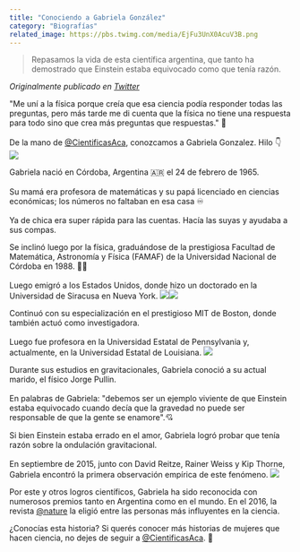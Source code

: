 ```yaml
---
title: "Conociendo a Gabriela González"
category: "Biografías"
related_image: https://pbs.twimg.com/media/EjFu3UnX0AcuV3B.png
---
```

> Repasamos la vida de esta científica argentina, que tanto ha demostrado que Einstein estaba equivocado como que tenía razón.

*Originalmente publicado en [Twitter](https://twitter.com/guidodecaso/status/1310955918465601536)*

<div class="card-tweets" dir="auto">
    <p>"Me uní a la física porque creía que esa ciencia podía responder todas las preguntas, pero más tarde me di cuenta que la física no tiene una respuesta para todo sino que crea más preguntas que respuestas." 🤯<br />
<br />
De la mano de <a class="entity-mention" href="https://twitter.com/CientificasAca">@CientificasAca</a>, conozcamos a Gabriela Gonzalez. Hilo 👇 <span class="entity-image"><a href="https://pbs.twimg.com/media/EjFu3UnX0AcuV3B.png" target="_blank"><img src="https://pbs.twimg.com/media/EjFu3UnX0AcuV3B.png"></a></span></p>
    <p>Gabriela nació en Córdoba, Argentina 🇦🇷 el 24 de febrero de 1965. <br />
<br />
Su mamá era profesora de matemáticas y su papá licenciado en ciencias económicas; los números no faltaban en esa casa ♾<br />
<br />
Ya de chica era super rápida para las cuentas. Hacía las suyas y ayudaba a sus compas.</p>
    <p>Se inclinó luego por la física, graduándose de la prestigiosa Facultad de Matemática, Astronomía y Física (FAMAF) de la Universidad Nacional de Córdoba en 1988. 👩‍🔬<br />
<br />
Luego emigró a los Estados Unidos, donde hizo un doctorado en la Universidad de Siracusa en Nueva York. <span class="row justify-content-center entity-multiple-2"><span class="col-md-6"><span class="entity-image"><a href="https://pbs.twimg.com/media/EjFwfcjXcAAfmcp.jpg" target="_blank"><img src="https://pbs.twimg.com/media/EjFwfcjXcAAfmcp.jpg"></a></span></span><span class="col-md-6"><span class="entity-image"><a href="https://pbs.twimg.com/media/EjFwqORXcAU-4JK.png" target="_blank"><img src="https://pbs.twimg.com/media/EjFwqORXcAU-4JK.png"></a></span></span></span></p>
    <p>Continuó con su especialización en el prestigioso MIT de Boston, donde también actuó como investigadora.<br />
<br />
Luego fue profesora en la Universidad Estatal de Pennsylvania y, actualmente, en la Universidad Estatal de Louisiana. <span class="entity-image"><a href="https://pbs.twimg.com/media/EjFxscOX0AEeDQv.png" target="_blank"><img src="https://pbs.twimg.com/media/EjFxscOX0AEeDQv.png"></a></span></p>
    <p>Durante sus estudios en gravitacionales, Gabriela conoció a su actual marido, el físico Jorge Pullin. <br />
<br />
En palabras de Gabriela: "debemos ser un ejemplo viviente de que Einstein estaba equivocado cuando decía que la gravedad no puede ser responsable de que la gente se enamore".💘</p>
    <p>Si bien Einstein estaba errado en el amor, Gabriela logró probar que tenía razón sobre la ondulación gravitacional.<br />
<br />
En septiembre de 2015, junto con David Reitze, Rainer Weiss y Kip Thorne, Gabriela encontró la primera observación empírica de este fenómeno. <span class="entity-image"><a href="https://pbs.twimg.com/media/EjFy57LWoAECb4b.png" target="_blank"><img src="https://pbs.twimg.com/media/EjFy57LWoAECb4b.png"></a></span></p>
    <p>Por este y otros logros científicos, Gabriela ha sido reconocida con numerosos premios tanto en Argentina como en el mundo. En el 2016, la revista <a class="entity-mention" href="https://twitter.com/nature">@nature</a> la eligió entre las personas más influyentes en la ciencia.</p>
    <p>¿Conocías esta historia? Si querés conocer más historias de mujeres que hacen ciencia, no dejes de seguir a <a class="entity-mention" href="https://twitter.com/CientificasAca">@CientificasAca</a>. 💪</p>
    <p><a class="entity-mention entity-mention-first" href="https://twitter.com/threadreaderapp"></a></p>
</div>

